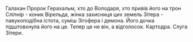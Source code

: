 Галахан
Пророк Герахальм, хто до Володаря, хто привів його на трон
Сліпнір - коник
Вірельда, жінка захисниця цих земель
Зітера - павукоподібна істота, суміш Зігофера і демона. Його дочка підштовхнула його на це. Тепер це не він, а відголосок. 
Картодра. Слуга Зітери.